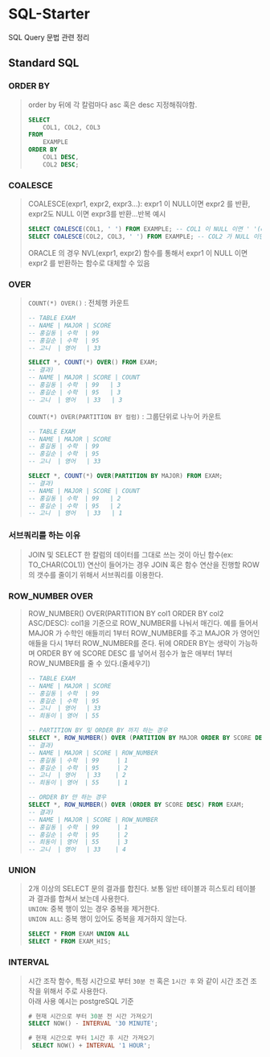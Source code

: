 # SQL-Starter
SQL Query 문법 관련 정리

## Standard SQL
### ORDER BY
> order by 뒤에 각 칼럼마다 asc 혹은 desc 지정해줘야함.
> ```sql
> SELECT 
>     COL1, COL2, COL3 
> FROM 
>     EXAMPLE 
> ORDER BY 
>     COL1 DESC, 
>     COL2 DESC;
> ```

### COALESCE
> COALESCE(expr1, expr2, expr3...): expr1 이 NULL이면 expr2 를 반환, expr2도 NULL 이면 expr3를 반환...반복
> 예시
> ```sql
> SELECT COALESCE(COL1, ' ') FROM EXAMPLE; -- COL1 이 NULL 이면 ' '(empty string) 반환
> SELECT COALESCE(COL2, COL3, ' ') FROM EXAMPLE; -- COL2 가 NULL 이면 COL3를 반환, COL3도 NULL이면 ' '(empty string) 반환
> ```
> ORACLE 의 경우 NVL(expr1, expr2) 함수를 통해서 expr1 이 NULL 이면 expr2 를 반환하는 함수로 대체할 수 있음

### OVER
> `COUNT(*) OVER()` : 전체행 카운트  
> ```sql
> -- TABLE EXAM 
> -- NAME | MAJOR | SCORE
> -- 홍길동 | 수학  | 99
> -- 홍길순 | 수학  | 95
> -- 고니  | 영어   | 33
>
> SELECT *, COUNT(*) OVER() FROM EXAM;
> -- 결과)
> -- NAME | MAJOR | SCORE | COUNT
> -- 홍길동 | 수학  | 99   | 3
> -- 홍길순 | 수학  | 95   | 3
> -- 고니  | 영어   | 33   | 3
> ```
>
> `COUNT(*) OVER(PARTITION BY 컬럼)` : 그룹단위로 나누어 카운트  
> ```sql
> -- TABLE EXAM 
> -- NAME | MAJOR | SCORE
> -- 홍길동 | 수학  | 99
> -- 홍길순 | 수학  | 95
> -- 고니  | 영어   | 33
>
> SELECT *, COUNT(*) OVER(PARTITION BY MAJOR) FROM EXAM;
> -- 결과)
> -- NAME | MAJOR | SCORE | COUNT
> -- 홍길동 | 수학  | 99   | 2
> -- 홍길순 | 수학  | 95   | 2
> -- 고니  | 영어   | 33   | 1
> ```

### 서브쿼리를 하는 이유
> JOIN 및 SELECT 한 칼럼의 데이터를 그대로 쓰는 것이 아닌 함수(ex: TO_CHAR(COL1)) 연산이 들어가는 경우 JOIN 혹은 함수 연산을 진행할 ROW의 갯수를 줄이기 위해서 서브쿼리를 이용한다.

### ROW_NUMBER OVER
> ROW_NUMBER() OVER(PARTITION BY col1 ORDER BY col2 ASC/DESC): col1을 기준으로 ROW_NUMBER를 나눠서 매긴다.
> 예를 들어서 MAJOR 가 수학인 애들끼리 1부터 ROW_NUMBER를 주고 MAJOR 가 영어인 애들을 다시 1부터 ROW_NUMBER를 준다.
> 뒤에 ORDER BY는 생략이 가능하며 ORDER BY 에 SCORE DESC 를 넣어서 점수가 높은 애부터 1부터 ROW_NUMBER를 줄 수 있다.(줄세우기)
> ```sql
> -- TABLE EXAM 
> -- NAME | MAJOR | SCORE
> -- 홍길동 | 수학  | 99
> -- 홍길순 | 수학  | 95
> -- 고니  | 영어   | 33
> -- 희동이 | 영어  | 55
>
> -- PARTITION BY 및 ORDER BY 까지 하는 경우
> SELECT *, ROW_NUMBER() OVER (PARTITION BY MAJOR ORDER BY SCORE DESC) FROM EXAM;
> -- 결과)
> -- NAME | MAJOR | SCORE | ROW_NUMBER
> -- 홍길동 | 수학  | 99     | 1
> -- 홍길순 | 수학  | 95     | 2
> -- 고니  | 영어   | 33    | 2
> -- 희동이 | 영어  | 55     | 1
>
> -- ORDER BY 만 하는 경우
> SELECT *, ROW_NUMBER() OVER (ORDER BY SCORE DESC) FROM EXAM;
> -- 결과)
> -- NAME | MAJOR | SCORE | ROW_NUMBER
> -- 홍길동 | 수학  | 99     | 1
> -- 홍길순 | 수학  | 95     | 2
> -- 희동이 | 영어  | 55     | 3
> -- 고니  | 영어   | 33    | 4
> ```

### UNION
> 2개 이상의 SELECT 문의 결과를 합친다. 보통 일반 테이블과 히스토리 테이블과 결과를 합쳐서 보는데 사용한다.  
> `UNION`: 중복 행이 있는 경우 중복을 제거한다.  
> `UNION ALL`: 중복 행이 있어도 중복을 제거하지 않는다.  
> ```sql
> SELECT * FROM EXAM UNION ALL
> SELECT * FROM EXAM_HIS;
> ```

### INTERVAL
> 시간 조작 함수, 특정 시간으로 부터 `30분 전` 혹은 `1시간 후` 와 같이 시간 조건 조작을 위해서 주로 사용한다.  
> 아래 사용 예시는 postgreSQL 기준  
> ```sql
> # 현재 시간으로 부터 30분 전 시간 가져오기
> SELECT NOW() - INTERVAL '30 MINUTE';
>
> # 현재 시간으로 부터 1시간 후 시간 가져오기
>  SELECT NOW() + INTERVAL '1 HOUR';
> ```
